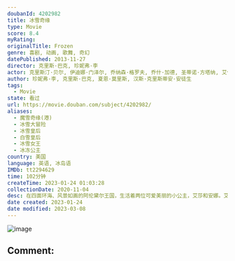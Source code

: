 ```yaml
---
doubanId: 4202982
title: 冰雪奇缘
type: Movie
score: 8.4
myRating: 
originalTitle: Frozen
genre: 喜剧, 动画, 歌舞, 奇幻
datePublished: 2013-11-27
director: 克里斯·巴克, 珍妮弗·李
actor: 克里斯汀·贝尔, 伊迪娜·门泽尔, 乔纳森·格罗夫, 乔什·加德, 圣蒂诺·方塔纳, 艾伦·图代克, 塞伦·希德, 克里斯·威廉姆斯, 斯蒂芬·安德森, 玛雅·威尔逊, 伊迪·麦克勒格, 罗伯特·派恩, 莫里斯·拉马奇, 珍妮弗·李, 莉薇·施图本劳赫, 伊娃·贝拉, 斯宾塞·莱西·加纳斯, 泰里·布朗, 杰西·科尔蒂, 杰夫·马库斯, 塔克·吉莫尔, 保罗·布里格斯, 松隆子, 泷正则, 吴磊, 安娜莱吉·阿什福特, 柯特妮·佩尔顿, 珍妮卡·贝尔格雷, 艾娃·阿卡雷斯, 凯蒂·洛斯, 周帅, 赵乾景, 刘北辰, 斯科特·门维尔, 保罗·佩普, 弗雷德·塔特西奥, 少爷占, 尼古拉斯·格斯特, 杰登·桑德, 尼克·詹姆森, 达拉·麦加瑞, 张安琪, 约翰·拉维尔, 朴惠娜, 张琦, 吉恩·吉尔平
author: 珍妮弗·李, 克里斯·巴克, 夏恩·莫里斯, 汉斯·克里斯蒂安·安徒生
tags:
  - Movie
state: 看过
url: https://movie.douban.com/subject/4202982/
aliases:
  - 魔雪奇缘(港)
  - 冰雪大冒险
  - 冰雪皇后
  - 白雪皇后
  - 冰雪女王
  - 冰冻公主
country: 美国
language: 英语, 冰岛语
IMDb: tt2294629
time: 102分钟
createTime: 2023-01-24 01:03:28
collectionDate: 2020-11-04
desc: 在四面环海、风景如画的阿伦黛尔王国，生活着两位可爱美丽的小公主，艾莎和安娜。艾莎天生具有制造冰雪的能力，随着年龄的增长，她的能力越来越强，甚至险些夺走妹妹的生命。为此国王紧闭宫门，也中断了两姐妹的联系...
date created: 2023-01-24
date modified: 2023-03-08
---
```


![image](p2166640945.jpg)

Comment:
---
